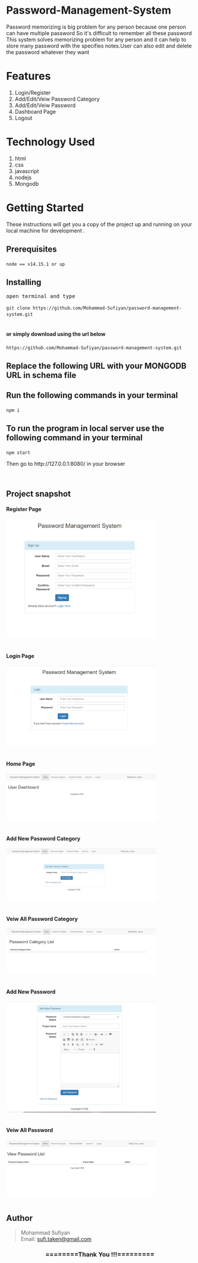 # Password-Management-System

Password memorizing is big problem for any person because one person can have multiple password So it's difficult to remember all these password<br>
This system solves memorizing problem for any person and it can help to store many password with the specifies notes.User can also edit and delete the password whatever they want<br>


# Features

1. Login/Register
2. Add/Edit/Veiw Password Category
3. Add/Edit/Veiw Password 
4. Dashboard Page
5. Logout

# Technology Used
1. html
2. css
3. javascript
4. nodejs
5. Mongodb

<h1>Getting Started</h1>
<p>These instructions will get you a copy of the project up and running on your local machine for development .</p>

<h2>Prerequisites</h2>
<code>node == v14.15.1 or up</code>

<h2>Installing</h2>
<pre>open terminal and type</pre>
<code>git clone https://github.com/Mohammad-Sufiyan/password-management-system.git</code><br><br>

<h4>or simply download using the url below</h4>
<code>https://github.com/Mohammad-Sufiyan/password-management-system.git</code><br>

<h2>Replace the following URL with your MONGODB URL in schema file</h2>

<h2>Run the following commands in your terminal</h2>
<code>npm i</code><br>

<h2> To run the program in local server use the following command in your terminal </h2>
<code>npm start</code><br.>

<p>Then go to http://127.0.0.1:8080/ in your browser</p><br>

<h2>Project snapshot</h2>

<h4>Register Page</h4>
<div>
<img src="https://github.com/Mohammad-Sufiyan/password-management-system/blob/master/Screenshot/registerPage.PNG" width = 80% height= 70%><br>
</div><br>
<h4>Login Page</h4>
<div>
<img src="https://github.com/Mohammad-Sufiyan/password-management-system/blob/master/Screenshot/loginPage.PNG" width = 80% height= 70%><br>
</div><br>

<h4>Home Page</h4>
<div>
<img src="https://github.com/Mohammad-Sufiyan/password-management-system/blob/master/Screenshot/Dashboard.PNG" width = 80% height= 70%><br>
</div><br>

<h4>Add New Password Category</h4>
<div>
<img src="https://github.com/Mohammad-Sufiyan/password-management-system/blob/master/Screenshot/addPasswordCategory.PNG" width = 80% height= 70%><br>
</div><br>

<h4>Veiw All Password Category</h4>
<div>
<img src="https://github.com/Mohammad-Sufiyan/password-management-system/blob/master/Screenshot/veiwPasswordCategory.PNG" width = 80% height= 70%><br>
</div><br>

<h4>Add New Password</h4>
<div>
<img src="https://github.com/Mohammad-Sufiyan/password-management-system/blob/master/Screenshot/addPassword.PNG" width = 80% height= 70%><br>
</div><br>

<h4>Veiw All Password</h4>
<div>
<img src="https://github.com/Mohammad-Sufiyan/password-management-system/blob/master/Screenshot/viewPassword.PNG" width = 80% height= 70%><br>
</div><br>


<h2>Author</h2>
<blockquote>

  Mohammad Sufiyan<br>
  Email: sufi.taken@gmail.com<br>

</blockquote>

<div align="center">
    <h3>========Thank You !!!=========</h3>
</div>
